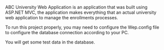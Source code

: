 ABC University Web Application is an application that was built using ASP.NET MVC, the application makes everything that an actual university web application to manage the enrollments processes. 

To run this project properly, you may need to configure the Wep.config file to configure the database connection according to your PC.

You will get some test data in the database.
  
  
  
  

